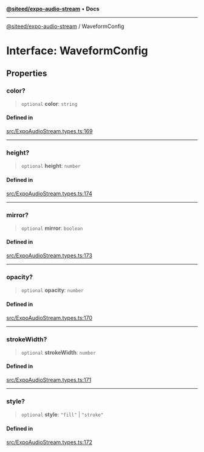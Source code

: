 [**@siteed/expo-audio-stream**](../README.md) • **Docs**

***

[@siteed/expo-audio-stream](../README.md) / WaveformConfig

# Interface: WaveformConfig

## Properties

### color?

> `optional` **color**: `string`

#### Defined in

[src/ExpoAudioStream.types.ts:169](https://github.com/deeeed/expo-audio-stream/blob/36de79449351c4f2d09febaf547f0a33d7afafd9/packages/expo-audio-stream/src/ExpoAudioStream.types.ts#L169)

***

### height?

> `optional` **height**: `number`

#### Defined in

[src/ExpoAudioStream.types.ts:174](https://github.com/deeeed/expo-audio-stream/blob/36de79449351c4f2d09febaf547f0a33d7afafd9/packages/expo-audio-stream/src/ExpoAudioStream.types.ts#L174)

***

### mirror?

> `optional` **mirror**: `boolean`

#### Defined in

[src/ExpoAudioStream.types.ts:173](https://github.com/deeeed/expo-audio-stream/blob/36de79449351c4f2d09febaf547f0a33d7afafd9/packages/expo-audio-stream/src/ExpoAudioStream.types.ts#L173)

***

### opacity?

> `optional` **opacity**: `number`

#### Defined in

[src/ExpoAudioStream.types.ts:170](https://github.com/deeeed/expo-audio-stream/blob/36de79449351c4f2d09febaf547f0a33d7afafd9/packages/expo-audio-stream/src/ExpoAudioStream.types.ts#L170)

***

### strokeWidth?

> `optional` **strokeWidth**: `number`

#### Defined in

[src/ExpoAudioStream.types.ts:171](https://github.com/deeeed/expo-audio-stream/blob/36de79449351c4f2d09febaf547f0a33d7afafd9/packages/expo-audio-stream/src/ExpoAudioStream.types.ts#L171)

***

### style?

> `optional` **style**: `"fill"` \| `"stroke"`

#### Defined in

[src/ExpoAudioStream.types.ts:172](https://github.com/deeeed/expo-audio-stream/blob/36de79449351c4f2d09febaf547f0a33d7afafd9/packages/expo-audio-stream/src/ExpoAudioStream.types.ts#L172)

